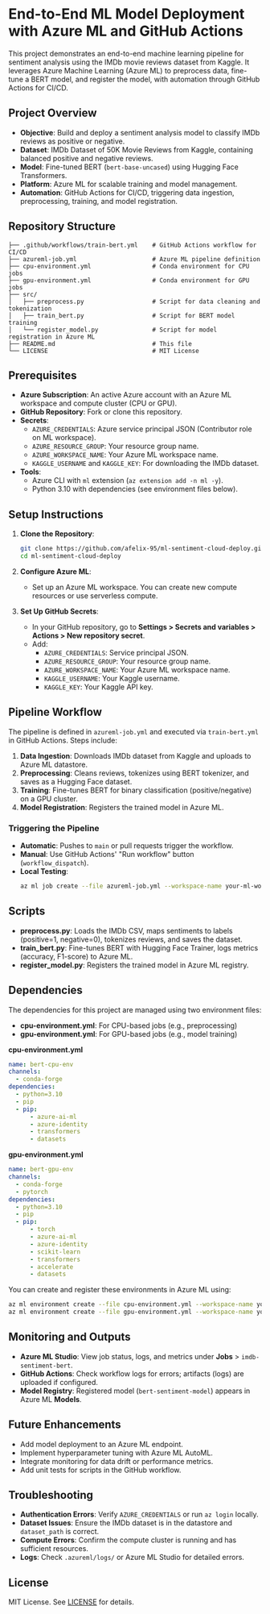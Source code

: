 # End-to-End ML Model Deployment with Azure ML and GitHub Actions

This project demonstrates an end-to-end machine learning pipeline for sentiment analysis using the IMDb movie reviews dataset from Kaggle. It leverages Azure Machine Learning (Azure ML) to preprocess data, fine-tune a BERT model, and register the model, with automation through GitHub Actions for CI/CD.

## Project Overview

- **Objective**: Build and deploy a sentiment analysis model to classify IMDb reviews as positive or negative.
- **Dataset**: IMDb Dataset of 50K Movie Reviews from Kaggle, containing balanced positive and negative reviews.
- **Model**: Fine-tuned BERT (`bert-base-uncased`) using Hugging Face Transformers.
- **Platform**: Azure ML for scalable training and model management.
- **Automation**: GitHub Actions for CI/CD, triggering data ingestion, preprocessing, training, and model registration.

## Repository Structure

```
├── .github/workflows/train-bert.yml    # GitHub Actions workflow for CI/CD
├── azureml-job.yml                     # Azure ML pipeline definition
├── cpu-environment.yml                 # Conda environment for CPU jobs
├── gpu-environment.yml                 # Conda environment for GPU jobs
├── src/
│   ├── preprocess.py                   # Script for data cleaning and tokenization
│   ├── train_bert.py                   # Script for BERT model training
│   └── register_model.py               # Script for model registration in Azure ML
├── README.md                           # This file
└── LICENSE                             # MIT License
```

## Prerequisites

- **Azure Subscription**: An active Azure account with an Azure ML workspace and compute cluster (CPU or GPU).
- **GitHub Repository**: Fork or clone this repository.
- **Secrets**:
  - `AZURE_CREDENTIALS`: Azure service principal JSON (Contributor role on ML workspace).
  - `AZURE_RESOURCE_GROUP`: Your resource group name.
  - `AZURE_WORKSPACE_NAME`: Your Azure ML workspace name.
  - `KAGGLE_USERNAME` and `KAGGLE_KEY`: For downloading the IMDb dataset.
- **Tools**:
  - Azure CLI with `ml` extension (`az extension add -n ml -y`).
  - Python 3.10 with dependencies (see environment files below).

## Setup Instructions

1. **Clone the Repository**:
   ```bash
   git clone https://github.com/afelix-95/ml-sentiment-cloud-deploy.git
   cd ml-sentiment-cloud-deploy
   ```

2. **Configure Azure ML**:
   - Set up an Azure ML workspace. You can create new compute resources or use serverless compute.

3. **Set Up GitHub Secrets**:
   - In your GitHub repository, go to **Settings > Secrets and variables > Actions > New repository secret**.
   - Add:
     - `AZURE_CREDENTIALS`: Service principal JSON.
     - `AZURE_RESOURCE_GROUP`: Your resource group name.
     - `AZURE_WORKSPACE_NAME`: Your Azure ML workspace name.
     - `KAGGLE_USERNAME`: Your Kaggle username.
     - `KAGGLE_KEY`: Your Kaggle API key.

## Pipeline Workflow

The pipeline is defined in `azureml-job.yml` and executed via `train-bert.yml` in GitHub Actions. Steps include:

1. **Data Ingestion**: Downloads IMDb dataset from Kaggle and uploads to Azure ML datastore.
2. **Preprocessing**: Cleans reviews, tokenizes using BERT tokenizer, and saves as a Hugging Face dataset.
3. **Training**: Fine-tunes BERT for binary classification (positive/negative) on a GPU cluster.
4. **Model Registration**: Registers the trained model in Azure ML.

### Triggering the Pipeline
- **Automatic**: Pushes to `main` or pull requests trigger the workflow.
- **Manual**: Use GitHub Actions' "Run workflow" button (`workflow_dispatch`).
- **Local Testing**:
  ```bash
  az ml job create --file azureml-job.yml --workspace-name your-ml-workspace --resource-group your-resource-group
  ```

## Scripts

- **preprocess.py**: Loads the IMDb CSV, maps sentiments to labels (positive=1, negative=0), tokenizes reviews, and saves the dataset.
- **train_bert.py**: Fine-tunes BERT with Hugging Face Trainer, logs metrics (accuracy, F1-score) to Azure ML.
- **register_model.py**: Registers the trained model in Azure ML registry.

## Dependencies

The dependencies for this project are managed using two environment files:

- **cpu-environment.yml**: For CPU-based jobs (e.g., preprocessing)
- **gpu-environment.yml**: For GPU-based jobs (e.g., model training)

**cpu-environment.yml**
```yaml
name: bert-cpu-env
channels:
  - conda-forge
dependencies:
  - python=3.10
  - pip
  - pip:
      - azure-ai-ml
      - azure-identity
      - transformers
      - datasets
```

**gpu-environment.yml**
```yaml
name: bert-gpu-env
channels:
  - conda-forge
  - pytorch
dependencies:
  - python=3.10
  - pip
  - pip:
      - torch
      - azure-ai-ml
      - azure-identity
      - scikit-learn
      - transformers
      - accelerate
      - datasets
```

You can create and register these environments in Azure ML using:
```bash
az ml environment create --file cpu-environment.yml --workspace-name your-ml-workspace --resource-group your-resource-group
az ml environment create --file gpu-environment.yml --workspace-name your-ml-workspace --resource-group your-resource-group
```

## Monitoring and Outputs

- **Azure ML Studio**: View job status, logs, and metrics under **Jobs** > `imdb-sentiment-bert`.
- **GitHub Actions**: Check workflow logs for errors; artifacts (logs) are uploaded if configured.
- **Model Registry**: Registered model (`bert-sentiment-model`) appears in Azure ML **Models**.

## Future Enhancements

- Add model deployment to an Azure ML endpoint.
- Implement hyperparameter tuning with Azure ML AutoML.
- Integrate monitoring for data drift or performance metrics.
- Add unit tests for scripts in the GitHub workflow.

## Troubleshooting

- **Authentication Errors**: Verify `AZURE_CREDENTIALS` or run `az login` locally.
- **Dataset Issues**: Ensure the IMDb dataset is in the datastore and `dataset_path` is correct.
- **Compute Errors**: Confirm the compute cluster is running and has sufficient resources.
- **Logs**: Check `.azureml/logs/` or Azure ML Studio for detailed errors.

## License

MIT License. See [LICENSE](LICENSE) for details.
